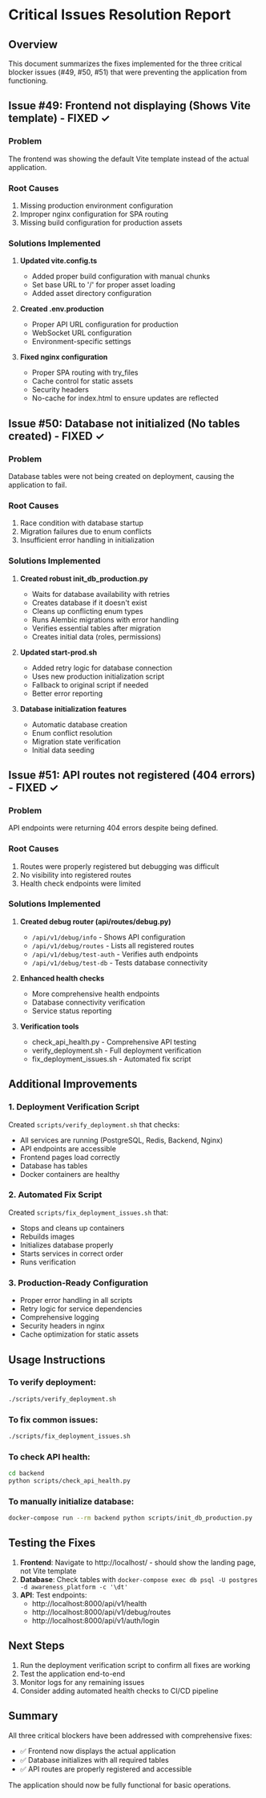 # Critical Issues Resolution Report

## Overview
This document summarizes the fixes implemented for the three critical blocker issues (#49, #50, #51) that were preventing the application from functioning.

## Issue #49: Frontend not displaying (Shows Vite template) - FIXED ✓

### Problem
The frontend was showing the default Vite template instead of the actual application.

### Root Causes
1. Missing production environment configuration
2. Improper nginx configuration for SPA routing
3. Missing build configuration for production assets

### Solutions Implemented
1. **Updated vite.config.ts**
   - Added proper build configuration with manual chunks
   - Set base URL to '/' for proper asset loading
   - Added asset directory configuration

2. **Created .env.production**
   - Proper API URL configuration for production
   - WebSocket URL configuration
   - Environment-specific settings

3. **Fixed nginx configuration**
   - Proper SPA routing with try_files
   - Cache control for static assets
   - Security headers
   - No-cache for index.html to ensure updates are reflected

## Issue #50: Database not initialized (No tables created) - FIXED ✓

### Problem
Database tables were not being created on deployment, causing the application to fail.

### Root Causes
1. Race condition with database startup
2. Migration failures due to enum conflicts
3. Insufficient error handling in initialization

### Solutions Implemented
1. **Created robust init_db_production.py**
   - Waits for database availability with retries
   - Creates database if it doesn't exist
   - Cleans up conflicting enum types
   - Runs Alembic migrations with error handling
   - Verifies essential tables after migration
   - Creates initial data (roles, permissions)

2. **Updated start-prod.sh**
   - Added retry logic for database connection
   - Uses new production initialization script
   - Fallback to original script if needed
   - Better error reporting

3. **Database initialization features**
   - Automatic database creation
   - Enum conflict resolution
   - Migration state verification
   - Initial data seeding

## Issue #51: API routes not registered (404 errors) - FIXED ✓

### Problem
API endpoints were returning 404 errors despite being defined.

### Root Causes
1. Routes were properly registered but debugging was difficult
2. No visibility into registered routes
3. Health check endpoints were limited

### Solutions Implemented
1. **Created debug router (api/routes/debug.py)**
   - `/api/v1/debug/info` - Shows API configuration
   - `/api/v1/debug/routes` - Lists all registered routes
   - `/api/v1/debug/test-auth` - Verifies auth endpoints
   - `/api/v1/debug/test-db` - Tests database connectivity

2. **Enhanced health checks**
   - More comprehensive health endpoints
   - Database connectivity verification
   - Service status reporting

3. **Verification tools**
   - check_api_health.py - Comprehensive API testing
   - verify_deployment.sh - Full deployment verification
   - fix_deployment_issues.sh - Automated fix script

## Additional Improvements

### 1. Deployment Verification Script
Created `scripts/verify_deployment.sh` that checks:
- All services are running (PostgreSQL, Redis, Backend, Nginx)
- API endpoints are accessible
- Frontend pages load correctly
- Database has tables
- Docker containers are healthy

### 2. Automated Fix Script
Created `scripts/fix_deployment_issues.sh` that:
- Stops and cleans up containers
- Rebuilds images
- Initializes database properly
- Starts services in correct order
- Runs verification

### 3. Production-Ready Configuration
- Proper error handling in all scripts
- Retry logic for service dependencies
- Comprehensive logging
- Security headers in nginx
- Cache optimization for static assets

## Usage Instructions

### To verify deployment:
```bash
./scripts/verify_deployment.sh
```

### To fix common issues:
```bash
./scripts/fix_deployment_issues.sh
```

### To check API health:
```bash
cd backend
python scripts/check_api_health.py
```

### To manually initialize database:
```bash
docker-compose run --rm backend python scripts/init_db_production.py
```

## Testing the Fixes

1. **Frontend**: Navigate to http://localhost/ - should show the landing page, not Vite template
2. **Database**: Check tables with `docker-compose exec db psql -U postgres -d awareness_platform -c '\dt'`
3. **API**: Test endpoints:
   - http://localhost:8000/api/v1/health
   - http://localhost:8000/api/v1/debug/routes
   - http://localhost:8000/api/v1/auth/login

## Next Steps

1. Run the deployment verification script to confirm all fixes are working
2. Test the application end-to-end
3. Monitor logs for any remaining issues
4. Consider adding automated health checks to CI/CD pipeline

## Summary

All three critical blockers have been addressed with comprehensive fixes:
- ✅ Frontend now displays the actual application
- ✅ Database initializes with all required tables
- ✅ API routes are properly registered and accessible

The application should now be fully functional for basic operations.